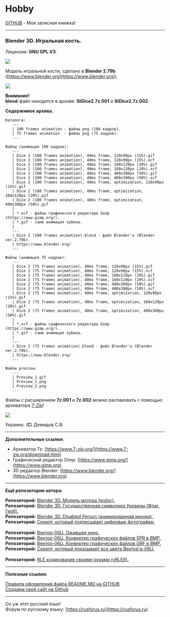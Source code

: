 # Hobby
[GITHUB](https://github.com) - Моя записная книжка!

<hr>

### Blender 3D. Игральная кость.

Лицензия: **GNU GPL V3**.

![](https://github.com/drilnet/blender3d-dice2/blob/master/UA.png)

Модель игральной кости, сделано в **Blender 2.79b** ([https://www.blender.org](https://www.blender.org)).

![](https://github.com/drilnet/blender3d-dice2/blob/master/Preview_1.gif)

**Внимание!**
<br>
**blend**-файл находится в архиве: **StDice2.7z.001** и **StDice2.7z.002**.
<br>

**Содержимое архива.**

    Каталоги:
       ---
       | 100 frames animation - файлы png (100 кадров).
       | 75 frames animation  - файлы png (75 кадров).
       ---

    Файлы (анимация 100 кадров):
       ---
       | Dice 2 (100 frames animation), 40ms frame, 120x90px (15%).gif
       | Dice 2 (100 frames animation), 40ms frame, 120x90px (15%).xcf
       | Dice 2 (100 frames animation), 40ms frame, 160x120px (20%).gif
       | Dice 2 (100 frames animation), 40ms frame, 160x120px (20%).xcf
       | Dice 2 (100 frames animation), 40ms frame, 400x300px (50%).gif
       | Dice 2 (100 frames animation), 40ms frame, 400x300px (50%).xcf
       | Dice 2 (100 frames animation), 40ms frame, optimization, 120x90px (15%).gif
       | Dice 2 (100 frames animation), 40ms frame, optimization, 160x120px (20%).gif
       | Dice 2 (100 frames animation), 40ms frame, optimization, 400x300px (50%).gif
       |
       | *.xcf - файлы графического редактора Gimp (https://www.gimp.org/).
       | *.gif - сама анимация кубика.
       |
       ---
       | Dice 2 (100 frames animation).blend - файл Blender'а (Blender ver.2.79b).
       | https://www.blender.org/
       ---

    Файлы (анимация 75 кадров):
       ---
       | Dice 2 (75 frames animation), 40ms frame, 120x90px (15%).gif
       | Dice 2 (75 frames animation), 40ms frame, 120x90px (15%).xcf
       | Dice 2 (75 frames animation), 40ms frame, 160x120px (20%).gif
       | Dice 2 (75 frames animation), 40ms frame, 160x120px (20%).xcf
       | Dice 2 (75 frames animation), 40ms frame, 400x300px (50%).gif
       | Dice 2 (75 frames animation), 40ms frame, 400x300px (50%).xcf
       | Dice 2 (75 frames animation), 40ms frame, optimization, 120x90px (15%).gif
       | Dice 2 (75 frames animation), 40ms frame, optimization, 160x120px (20%).gif
       | Dice 2 (75 frames animation), 40ms frame, optimization, 400x300px (50%).gif
       |
       | *.xcf - файлы графического редактора Gimp (https://www.gimp.org/).
       | *.gif - сама анимация кубика.
       |
       ---
       | Dice 2 (75 frames animation).blend - файл Blender'а (Blender ver.2.79b).
       | https://www.blender.org/
       ---

    Файлы preview.
       ---
       | Preview_1.gif
       | Preview_1.png
       | Preview_2.png
       ---

Файлы с расширением **7z.001** и **7z.002** можно распаковать с помощью архиватора [7-Zip](https://www.7-zip.org/download.html)!

![](https://github.com/drilnet/blender3d-dice2/blob/master/Preview_1.png)

Украина. (**C**) Демидов С.В.

<hr>

**Дополнительные ссылки:**
* Архиватор 7z: [https://www.7-zip.org/](https://www.7-zip.org/download.html)
* Графический редактор Gimp: [https://www.gimp.org/](https://www.gimp.org)
* 3D редактор Blender: [https://www.blender.org/](https://www.blender.org)

<hr>

**Ещё репозитории автора:**

**Репозиторий:** [Blender 3D. Модель мотора (motor).](https://github.com/drilnet/blender3d-motor)
<br>
**Репозиторий:** [Blender 3D. Государственная символика Украины (Флаг, Герб).](https://github.com/drilnet/blender3d-ukrainian-symbols)
<br>
**Репозиторий:** [Blender 3D. Disabled Person (анимированная иконка).](https://github.com/drilnet/blender3d-disabled-person)
<br>
**Репозиторий:** [Скрипт, который подписывает цифровые фотографии.](https://github.com/drilnet/programming-perl-signature-images)
<br>
<br>
**Репозиторий:** [Вектор-06Ц. Ожившее кино.](https://github.com/drilnet/vector-06c-kino)
<br>
**Репозиторий:** [Вектор-06Ц. Конвертер графических файлов SPR в BMP.](https://github.com/drilnet/vector-06c-spr2bmp)
<br>
**Репозиторий:** [Вектор-06Ц. Конвертер графических файлов GRF в BMP.](https://github.com/drilnet/vector-06c-grf2bmp)
<br>
**Репозиторий:** [Скрипт, который показывает все цвета Вектор'а-06Ц.](https://github.com/drilnet/vector-06c-color256)
<br>
<br>
**Репозиторий:** [RLE кодирование своими руками (vRLE8).](https://github.com/drilnet/rle)

<hr>

**Полезные ссылки:**

[Правила оформления файла README.MD на GITHUB](https://github.com/OlgaVlasova/markdown-doc/blob/master/README.md#SpecialSymbol)
<br>
[Создаем свой сайт на Github](https://www.youtube.com/watch?v=05nLdIVfSRU)

<hr>

Ох уж этот русский язык!
<br>
Форум по русскому языку: [https://rusforus.ru](https://rusforus.ru)
